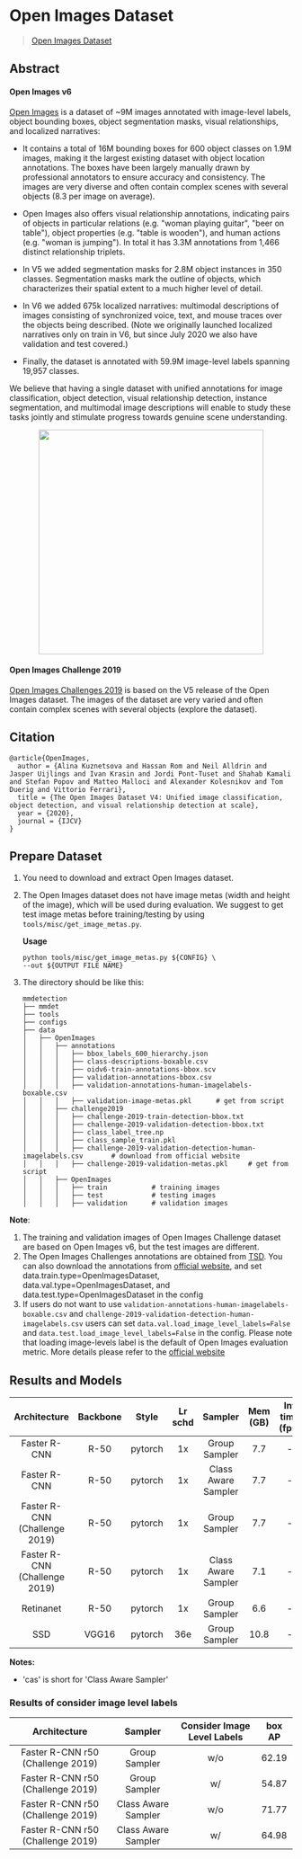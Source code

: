 # Open Images Dataset

> [Open Images Dataset](https://arxiv.org/abs/1811.00982)

<!-- [DATASET] -->

## Abstract

<!-- [ABSTRACT] -->

#### Open Images v6

[Open Images](https://storage.googleapis.com/openimages/web/index.html) is a dataset of ~9M images annotated with image-level labels,
object bounding boxes, object segmentation masks, visual relationships,
and localized narratives:

- It contains a total of 16M bounding boxes for 600 object classes on
  1.9M images, making it the largest existing dataset with object location
  annotations. The boxes have been largely manually drawn by professional
  annotators to ensure accuracy and consistency. The images are very diverse
  and often contain complex scenes with several objects (8.3 per image on
  average).

- Open Images also offers visual relationship annotations, indicating pairs
  of objects in particular relations (e.g. "woman playing guitar", "beer on
  table"), object properties (e.g. "table is wooden"), and human actions (e.g.
  "woman is jumping"). In total it has 3.3M annotations from 1,466 distinct
  relationship triplets.

- In V5 we added segmentation masks for 2.8M object instances in 350 classes.
  Segmentation masks mark the outline of objects, which characterizes their
  spatial extent to a much higher level of detail.

- In V6 we added 675k localized narratives: multimodal descriptions of images
  consisting of synchronized voice, text, and mouse traces over the objects being
  described. (Note we originally launched localized narratives only on train in V6,
  but since July 2020 we also have validation and test covered.)

- Finally, the dataset is annotated with 59.9M image-level labels spanning 19,957
  classes.

We believe that having a single dataset with unified annotations for image
classification, object detection, visual relationship detection, instance
segmentation, and multimodal image descriptions will enable to study these
tasks jointly and stimulate progress towards genuine scene understanding.

<!-- [IMAGE] -->

<div align=center>
<img src="https://user-images.githubusercontent.com/48282753/147199750-23e17230-c0cf-49a0-a13c-0d014d49107e.png" height="400"/>
</div>

#### Open Images Challenge 2019

[Open Images Challenges 2019](https://storage.googleapis.com/openimages/web/challenge2019.html) is based on the V5 release of the Open
Images dataset. The images of the dataset are very varied and
often contain complex scenes with several objects (explore the dataset).

## Citation

```
@article{OpenImages,
  author = {Alina Kuznetsova and Hassan Rom and Neil Alldrin and Jasper Uijlings and Ivan Krasin and Jordi Pont-Tuset and Shahab Kamali and Stefan Popov and Matteo Malloci and Alexander Kolesnikov and Tom Duerig and Vittorio Ferrari},
  title = {The Open Images Dataset V4: Unified image classification, object detection, and visual relationship detection at scale},
  year = {2020},
  journal = {IJCV}
}
```

## Prepare Dataset

1. You need to download and extract Open Images dataset.

2. The Open Images dataset does not have image metas (width and height of the image),
   which will be used during evaluation. We suggest to get test image metas before
   training/testing by using `tools/misc/get_image_metas.py`.

   **Usage**

   ```shell
   python tools/misc/get_image_metas.py ${CONFIG} \
   --out ${OUTPUT FILE NAME}
   ```

3. The directory should be like this:

   ```none
   mmdetection
   ├── mmdet
   ├── tools
   ├── configs
   ├── data
   │   ├── OpenImages
   │   │   ├── annotations
   │   │   │   ├── bbox_labels_600_hierarchy.json
   │   │   │   ├── class-descriptions-boxable.csv
   │   │   │   ├── oidv6-train-annotations-bbox.scv
   │   │   │   ├── validation-annotations-bbox.csv
   │   │   │   ├── validation-annotations-human-imagelabels-boxable.csv
   │   │   │   ├── validation-image-metas.pkl      # get from script
   │   │   ├── challenge2019
   │   │   │   ├── challenge-2019-train-detection-bbox.txt
   │   │   │   ├── challenge-2019-validation-detection-bbox.txt
   │   │   │   ├── class_label_tree.np
   │   │   │   ├── class_sample_train.pkl
   │   │   │   ├── challenge-2019-validation-detection-human-imagelabels.csv       # download from official website
   │   │   │   ├── challenge-2019-validation-metas.pkl     # get from script
   │   │   ├── OpenImages
   │   │   │   ├── train           # training images
   │   │   │   ├── test            # testing images
   │   │   │   ├── validation      # validation images
   ```

**Note**:

1. The training and validation images of Open Images Challenge dataset are based on
   Open Images v6, but the test images are different.
2. The Open Images Challenges annotations are obtained from [TSD](https://github.com/Sense-X/TSD).
   You can also download the annotations from [official website](https://storage.googleapis.com/openimages/web/challenge2019_downloads.html),
   and set data.train.type=OpenImagesDataset, data.val.type=OpenImagesDataset, and data.test.type=OpenImagesDataset in the config
3. If users do not want to use `validation-annotations-human-imagelabels-boxable.csv` and `challenge-2019-validation-detection-human-imagelabels.csv`
   users can set `data.val.load_image_level_labels=False` and `data.test.load_image_level_labels=False` in the config.
   Please note that loading image-levels label is the default of Open Images evaluation metric.
   More details please refer to the [official website](https://storage.googleapis.com/openimages/web/evaluation.html)

## Results and Models

|         Architecture          | Backbone |  Style  | Lr schd |       Sampler       | Mem (GB) | Inf time (fps) | box AP |                                                                   Config                                                                   |                                                                                                                                                                                                      Download                                                                                                                                                                                                      |
| :---------------------------: | :------: | :-----: | :-----: | :-----------------: | :------: | :------------: | :----: | :----------------------------------------------------------------------------------------------------------------------------------------: | :----------------------------------------------------------------------------------------------------------------------------------------------------------------------------------------------------------------------------------------------------------------------------------------------------------------------------------------------------------------------------------------------------------------: |
|         Faster R-CNN          |   R-50   | pytorch |   1x    |    Group Sampler    |   7.7    |       -        |  51.6  |        [config](https://github.com/open-mmlab/mmdetection/tree/master/configs/openimages/faster_rcnn_r50_fpn_32x2_1x_openimages.py)        |                             [model](https://download.openmmlab.com/mmdetection/v2.0/openimages/faster_rcnn_r50_fpn_32x2_1x_openimages/faster_rcnn_r50_fpn_32x2_1x_openimages_20211130_231159-e87ab7ce.pth) \| [log](https://download.openmmlab.com/mmdetection/v2.0/openimages/faster_rcnn_r50_fpn_32x2_1x_openimages/faster_rcnn_r50_fpn_32x2_1x_openimages_20211130_231159.log.json)                             |
|         Faster R-CNN          |   R-50   | pytorch |   1x    | Class Aware Sampler |   7.7    |       -        |  60.0  |      [config](https://github.com/open-mmlab/mmdetection/tree/master/configs/openimages/faster_rcnn_r50_fpn_32x2_cas_1x_openimages.py)      |                       [model](https://download.openmmlab.com/mmdetection/v2.0/openimages/faster_rcnn_r50_fpn_32x2_cas_1x_openimages/faster_rcnn_r50_fpn_32x2_cas_1x_openimages_20220306_202424-98c630e5.pth) \| [log](https://download.openmmlab.com/mmdetection/v2.0/openimages/faster_rcnn_r50_fpn_32x2_1x_openimages/faster_rcnn_r50_fpn_32x2_cas_1x_openimages_20220306_202424.log.json)                       |
| Faster R-CNN (Challenge 2019) |   R-50   | pytorch |   1x    |    Group Sampler    |   7.7    |       -        |  54.9  |   [config](https://github.com/open-mmlab/mmdetection/tree/master/configs/openimages/faster_rcnn_r50_fpn_32x2_1x_openimages_challenge.py)   |         [model](https://download.openmmlab.com/mmdetection/v2.0/openimages/faster_rcnn_r50_fpn_32x2_1x_openimages_challenge/faster_rcnn_r50_fpn_32x2_1x_openimages_challenge_20220114_045100-0e79e5df.pth) \| [log](https://download.openmmlab.com/mmdetection/v2.0/openimages/faster_rcnn_r50_fpn_32x2_1x_openimages_challenge/faster_rcnn_r50_fpn_32x2_1x_openimages_challenge_20220114_045100.log.json)         |
| Faster R-CNN (Challenge 2019) |   R-50   | pytorch |   1x    | Class Aware Sampler |   7.1    |       -        |  65.0  | [config](https://github.com/open-mmlab/mmdetection/tree/master/configs/openimages/faster_rcnn_r50_fpn_32x2_cas_1x_openimages_challenge.py) | [model](https://download.openmmlab.com/mmdetection/v2.0/openimages/faster_rcnn_r50_fpn_32x2_cas_1x_openimages_challenge/faster_rcnn_r50_fpn_32x2_cas_1x_openimages_challenge_20220221_192021-34c402d9.pth) \| [log](https://download.openmmlab.com/mmdetection/v2.0/openimages/faster_rcnn_r50_fpn_32x2_cas_1x_openimages_challenge/faster_rcnn_r50_fpn_32x2_cas_1x_openimages_challenge_20220221_192021.log.json) |
|           Retinanet           |   R-50   | pytorch |   1x    |    Group Sampler    |   6.6    |       -        |  61.5  |         [config](https://github.com/open-mmlab/mmdetection/tree/master/configs/openimages/retinanet_r50_fpn_32x2_1x_openimages.py)         |                                 [model](https://download.openmmlab.com/mmdetection/v2.0/openimages/retinanet_r50_fpn_32x2_1x_openimages/retinanet_r50_fpn_32x2_1x_openimages_20211223_071954-d2ae5462.pth) \| [log](https://download.openmmlab.com/mmdetection/v2.0/openimages/retinanet_r50_fpn_32x2_1x_openimages/retinanet_r50_fpn_32x2_1x_openimages_20211223_071954.log.json)                                 |
|              SSD              |  VGG16   | pytorch |   36e   |    Group Sampler    |   10.8   |       -        |  35.4  |              [config](https://github.com/open-mmlab/mmdetection/tree/master/configs/openimages/ssd300_32x8_36e_openimages.py)              |                                                     [model](https://download.openmmlab.com/mmdetection/v2.0/openimages/ssd300_32x8_36e_openimages/ssd300_32x8_36e_openimages_20211224_000232-dce93846.pth) \| [log](https://download.openmmlab.com/mmdetection/v2.0/openimages/ssd300_32x8_36e_openimages/ssd300_32x8_36e_openimages_20211224_000232.log.json)                                                     |

**Notes:**

- 'cas' is short for 'Class Aware Sampler'

### Results of consider image level labels

|           Architecture            |       Sampler       | Consider Image Level Labels | box AP |
| :-------------------------------: | :-----------------: | :-------------------------: | :----: |
| Faster R-CNN r50 (Challenge 2019) |    Group Sampler    |             w/o             | 62.19  |
| Faster R-CNN r50 (Challenge 2019) |    Group Sampler    |             w/              | 54.87  |
| Faster R-CNN r50 (Challenge 2019) | Class Aware Sampler |             w/o             | 71.77  |
| Faster R-CNN r50 (Challenge 2019) | Class Aware Sampler |             w/              | 64.98  |
